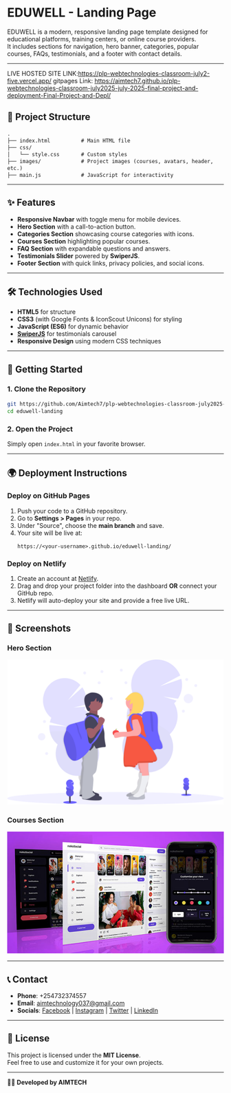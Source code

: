 # EDUWELL - Landing Page

EDUWELL is a modern, responsive landing page template designed for educational platforms, training centers, or online course providers.  
It includes sections for navigation, hero banner, categories, popular courses, FAQs, testimonials, and a footer with contact details.

---
LIVE HOSTED SITE LINK:https://plp-webtechnologies-classroom-july2-five.vercel.app/
gitpages Link: https://aimtech7.github.io/plp-webtechnologies-classroom-july2025-july-2025-final-project-and-deployment-Final-Project-and-Depl/
## 📂 Project Structure

```
.
├── index.html          # Main HTML file
├── css/
│   └── style.css       # Custom styles
├── images/             # Project images (courses, avatars, header, etc.)
├── main.js             # JavaScript for interactivity
```

---

## ✨ Features

- **Responsive Navbar** with toggle menu for mobile devices.  
- **Hero Section** with a call-to-action button.  
- **Categories Section** showcasing course categories with icons.  
- **Courses Section** highlighting popular courses.  
- **FAQ Section** with expandable questions and answers.  
- **Testimonials Slider** powered by **SwiperJS**.  
- **Footer Section** with quick links, privacy policies, and social icons.  

---

## 🛠️ Technologies Used

- **HTML5** for structure  
- **CSS3** (with Google Fonts & IconScout Unicons) for styling  
- **JavaScript (ES6)** for dynamic behavior  
- **[SwiperJS](https://swiperjs.com/)** for testimonials carousel  
- **Responsive Design** using modern CSS techniques  

---

## 🚀 Getting Started

### 1. Clone the Repository
```bash
git https://github.com/Aimtech7/plp-webtechnologies-classroom-july2025-july-2025-final-project-and-deployment-Final-Project-and-Deployment.git
cd eduwell-landing
```

### 2. Open the Project
Simply open `index.html` in your favorite browser.

---

## 🌍 Deployment Instructions

### Deploy on GitHub Pages
1. Push your code to a GitHub repository.
2. Go to **Settings > Pages** in your repo.
3. Under "Source", choose the **main branch** and save.
4. Your site will be live at:
   ```
   https://<your-username>.github.io/eduwell-landing/
   ```

### Deploy on Netlify
1. Create an account at [Netlify](https://www.netlify.com/).
2. Drag and drop your project folder into the dashboard **OR** connect your GitHub repo.
3. Netlify will auto-deploy your site and provide a free live URL.

---

## 📸 Screenshots

### Hero Section
![Hero](./images/header.svg)

### Courses Section
![Courses](./images/course1.jpg)

---

## 📞 Contact

- **Phone**: +254732374557  
- **Email**: aimtechnology037@gmail.com  
- **Socials**: [Facebook](#) | [Instagram](#) | [Twitter](#) | [LinkedIn](#)

---

## 📄 License

This project is licensed under the **MIT License**.  
Feel free to use and customize it for your own projects.

---
👨‍💻 **Developed by AIMTECH**
